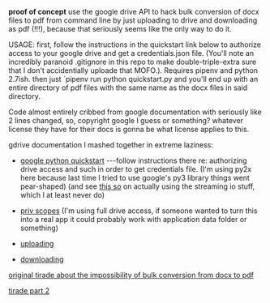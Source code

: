 **proof of concept**  use the google drive API to hack bulk conversion of docx files to pdf from command line by just uploading to drive and downloading as pdf (!!!), because that seriously seems like the only way to do it.  

USAGE: first, follow the instructions in the quickstart link below to authorize access to your google drive and get a credentials.json file.  (You'll note an incredibly paranoid .gitignore in this repo to make double-triple-extra sure that I don't accidentially uploade that MOFO.).  Requires pipenv and python 2.7ish.  then just `pipenv run python quickstart.py and you'll end up with an entire directory of pdf files with the same name as the docx files in said directory.

Code almost entirely cribbed from google documentation with seriously like 2 lines changed, so, copyright google I guess or something?  whatever license they have for their docs is gonna be what license applies to this.

gdrive documentation I mashed together in extreme laziness:

- [google python quickstart](https://developers.google.com/drive/api/v3/quickstart/python) ---follow instructions there re: authorizing drive access and such in order to get credentials file.  (I'm using py2x here because last time I tried to use google's py3 library things went pear-shaped) (and see [this so](https://stackoverflow.com/questions/36173356/google-drive-api-download-files-python-no-files-downloaded) on actually using the streaming io stuff, which I at least never do)

- [priv scopes](https://developers.google.com/drive/api/v3/about-auth) (I'm using full drive access, if someone wanted to turn this into a real app it could probably work with application data folder or something)

- [uploading](https://developers.google.com/drive/api/v3/manage-uploads) 

- [downloading](https://developers.google.com/drive/api/v3/manage-downloads)

[original tirade about the impossibility of bulk conversion from docx to pdf](https://twitter.com/PaulGowder/status/1115724305311178752)

[tirade part 2](https://twitter.com/PaulGowder/status/1115811431247642624)
